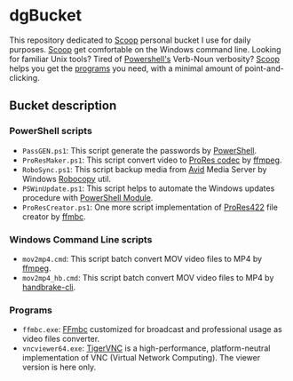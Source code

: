 dgBucket
===========
This repository dedicated to [Scoop][scoop] personal bucket I use for daily purposes. [Scoop][scoop] get comfortable on the Windows command line. Looking for familiar Unix tools? Tired of [Powershell's][powershell] Verb-Noun verbosity? [Scoop][scoop] helps you get the [programs][bucket] you need, with a minimal amount of point-and-clicking.

Bucket description
-------------------

### PowerShell scripts

* `PassGEN.ps1`: This script generate the passwords by [PowerShell][powershell].
* `ProResMaker.ps1`: This script convert video to [ProRes codec][prores] by [ffmpeg][ffmpeg].
* `RoboSync.ps1`: This script backup media from [Avid][avid] Media Server by Windows [Robocopy][robocopy] util.
* `PSWinUpdate.ps1`: This script helps to automate the Windows updates procedure with [PowerShell Module][pswinupd].
* `ProResCreator.ps1`: One more script implementation of [ProRes422][prores] file creator by [ffmbc][ffmbc].

### Windows Command Line scripts

* `mov2mp4.cmd`: This script batch convert MOV video files to MP4 by [ffmpeg][ffmpeg].
* `mov2mp4_hb.cmd`: This script batch convert MOV video files to MP4 by [handbrake-cli][handbrake].

### Programs

* `ffmbc.exe`: [FFmbc][ffmbc] customized for broadcast and professional usage as video files converter.
* `vncviewer64.exe`: [TigerVNC][tigervnc] is a high-performance, platform-neutral implementation of VNC (Virtual Network Computing). The viewer version is here only.

[scoop]:http://scoop.sh
[bucket]:https://github.com/lukesampson/scoop/tree/master/bucket
[powershell]:https://msdn.microsoft.com/powershell
[ffmpeg]:https://ffmpeg.org
[prores]:https://en.wikipedia.org/wiki/Apple_ProRes#ProRes_422
[robocopy]:https://en.wikipedia.org/wiki/Robocopy
[avid]:http://www.avid.com
[pswinupd]:https://gallery.technet.microsoft.com/scriptcenter/2d191bcd-3308-4edd-9de2-88dff796b0bc
[ffmbc]:https://www.videohelp.com/software/ffmbc
[tigervnc]:http://tigervnc.org
[handbrake]:http://handbrake.fr

